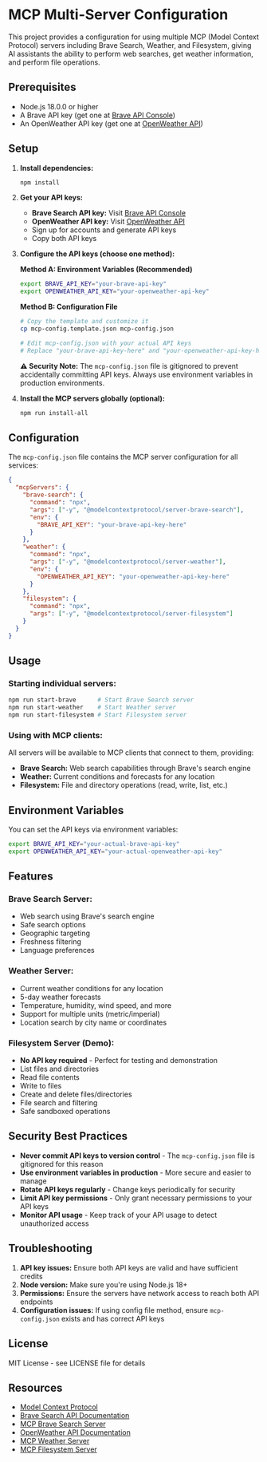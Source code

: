 # MCP Multi-Server Configuration

This project provides a configuration for using multiple MCP (Model Context Protocol) servers including Brave Search, Weather, and Filesystem, giving AI assistants the ability to perform web searches, get weather information, and perform file operations.

## Prerequisites

- Node.js 18.0.0 or higher
- A Brave API key (get one at [Brave API Console](https://api.search.brave.com/))
- An OpenWeather API key (get one at [OpenWeather API](https://openweathermap.org/api))

## Setup

1. **Install dependencies:**
   ```bash
   npm install
   ```

2. **Get your API keys:**
   - **Brave Search API key:** Visit [Brave API Console](https://api.search.brave.com/)
   - **OpenWeather API key:** Visit [OpenWeather API](https://openweathermap.org/api)
   - Sign up for accounts and generate API keys
   - Copy both API keys

3. **Configure the API keys (choose one method):**
   
   **Method A: Environment Variables (Recommended)**
   ```bash
   export BRAVE_API_KEY="your-brave-api-key"
   export OPENWEATHER_API_KEY="your-openweather-api-key"
   ```
   
   **Method B: Configuration File**
   ```bash
   # Copy the template and customize it
   cp mcp-config.template.json mcp-config.json
   
   # Edit mcp-config.json with your actual API keys
   # Replace "your-brave-api-key-here" and "your-openweather-api-key-here"
   ```
   
   **⚠️ Security Note:** The `mcp-config.json` file is gitignored to prevent accidentally committing API keys. Always use environment variables in production environments.

4. **Install the MCP servers globally (optional):**
   ```bash
   npm run install-all
   ```

## Configuration

The `mcp-config.json` file contains the MCP server configuration for all services:

```json
{
  "mcpServers": {
    "brave-search": {
      "command": "npx",
      "args": ["-y", "@modelcontextprotocol/server-brave-search"],
      "env": {
        "BRAVE_API_KEY": "your-brave-api-key-here"
      }
    },
    "weather": {
      "command": "npx",
      "args": ["-y", "@modelcontextprotocol/server-weather"],
      "env": {
        "OPENWEATHER_API_KEY": "your-openweather-api-key-here"
      }
    },
    "filesystem": {
      "command": "npx",
      "args": ["-y", "@modelcontextprotocol/server-filesystem"]
    }
  }
}
```

## Usage

### Starting individual servers:
```bash
npm run start-brave      # Start Brave Search server
npm run start-weather    # Start Weather server
npm run start-filesystem # Start Filesystem server
```

### Using with MCP clients:
All servers will be available to MCP clients that connect to them, providing:
- **Brave Search:** Web search capabilities through Brave's search engine
- **Weather:** Current conditions and forecasts for any location
- **Filesystem:** File and directory operations (read, write, list, etc.)

## Environment Variables

You can set the API keys via environment variables:
```bash
export BRAVE_API_KEY="your-actual-brave-api-key"
export OPENWEATHER_API_KEY="your-actual-openweather-api-key"
```

## Features

### Brave Search Server:
- Web search using Brave's search engine
- Safe search options
- Geographic targeting
- Freshness filtering
- Language preferences

### Weather Server:
- Current weather conditions for any location
- 5-day weather forecasts
- Temperature, humidity, wind speed, and more
- Support for multiple units (metric/imperial)
- Location search by city name or coordinates

### Filesystem Server (Demo):
- **No API key required** - Perfect for testing and demonstration
- List files and directories
- Read file contents
- Write to files
- Create and delete files/directories
- File search and filtering
- Safe sandboxed operations

## Security Best Practices

- **Never commit API keys to version control** - The `mcp-config.json` file is gitignored for this reason
- **Use environment variables in production** - More secure and easier to manage
- **Rotate API keys regularly** - Change keys periodically for security
- **Limit API key permissions** - Only grant necessary permissions to your API keys
- **Monitor API usage** - Keep track of your API usage to detect unauthorized access

## Troubleshooting

1. **API key issues:** Ensure both API keys are valid and have sufficient credits
2. **Node version:** Make sure you're using Node.js 18+ 
3. **Permissions:** Ensure the servers have network access to reach both API endpoints
4. **Configuration issues:** If using config file method, ensure `mcp-config.json` exists and has correct API keys

## License

MIT License - see LICENSE file for details

## Resources

- [Model Context Protocol](https://modelcontextprotocol.io/)
- [Brave Search API Documentation](https://api.search.brave.com/docs)
- [MCP Brave Search Server](https://github.com/modelcontextprotocol/server-brave-search)
- [OpenWeather API Documentation](https://openweathermap.org/api)
- [MCP Weather Server](https://github.com/modelcontextprotocol/server-weather)
- [MCP Filesystem Server](https://github.com/modelcontextprotocol/server-filesystem)
